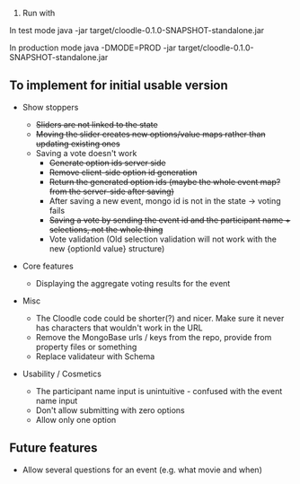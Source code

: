 1. Run with

In test mode
java -jar target/cloodle-0.1.0-SNAPSHOT-standalone.jar

In production mode
java -DMODE=PROD -jar target/cloodle-0.1.0-SNAPSHOT-standalone.jar


To implement for initial usable version
---------------------------------------

* Show stoppers
  * ~~Sliders are not linked to the state~~
  * ~~Moving the slider creates new options/value maps rather than updating existing ones~~
  * Saving a vote doesn't work
    * ~~Generate option ids server side~~
    * ~~Remove client-side option id generation~~
    * ~~Return the generated option ids (maybe the whole event map? from the server-side after saving)~~
    * After saving a new event, mongo id is not in the state -> voting fails
    * ~~Saving a vote by sending the event id and the participant name + selections, not the whole thing~~
    * Vote validation (Old selection validation will not work with the new {optionId value} structure)


* Core features
  * Displaying the aggregate voting results for the event

* Misc
  * The Cloodle code could be shorter(?) and nicer. Make sure it never has characters that wouldn't work in the URL
  * Remove the MongoBase urls / keys from the repo, provide from property files or something
  * Replace validateur with Schema

* Usability / Cosmetics
  * The participant name input is unintuitive - confused with the event name input
  * Don't allow submitting with zero options
  * Allow only one option





Future features
---------------

* Allow several questions for an event (e.g. what movie and when)





